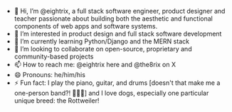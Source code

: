 - 👋 Hi, I’m @eightrix, a full stack software engineer, product designer and teacher passionate about building both the aesthetic and functional components of web apps and software systems.
- 👀 I’m interested in product design and full stack software development
- 🌱 I’m currently learning Python/Django and the MERN stack
- 💞️ I’m looking to collaborate on open-source, proprietary and community-based projects
- 📫 How to reach me: @eightrix here and @the8rix on X
- 😄 Pronouns: he/him/his
- ⚡ Fun fact: I play the piano, guitar, and drums [doesn't that make me a one-person band?! 🎹🎸🥁] and I love dogs, especially one particular unique breed: the Rottweiler!

<!---
eightrix/eightrix is a ✨ special ✨ repository because its `README.md` (this file) appears on your GitHub profile.
You can click the Preview link to take a look at your changes.
--->
